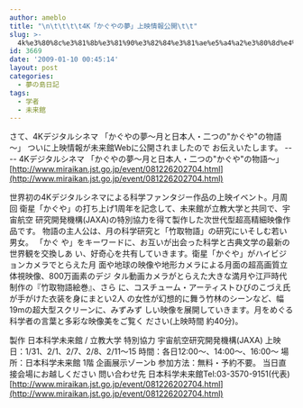 ```yaml
---
author: ameblo
title: "\n\t\t\t\t4K「かぐやの夢」上映情報公開\t\t"
slug: >-
  4k%e3%80%8c%e3%81%8b%e3%81%90%e3%82%84%e3%81%ae%e5%a4%a2%e3%80%8d%e4%b8%8a%e6%98%a0%e6%83%85%e5%a0%b1%e5%85%ac%e9%96%8b
id: 3669
date: '2009-01-10 00:45:14'
layout: post
categories:
  - 夢の島日記
tags:
  - 学者
  - 未来館
---
```


さて、4Kデジタルシネマ 「かぐやの夢～月と日本人・二つの"かぐや"の物語～」 ついに上映情報が未来館Webに公開されましたので お伝えいたします。 ---- 4Kデジタルシネマ 「かぐやの夢～月と日本人・二つの"かぐや"の物語～」 [http://www.miraikan.jst.go.jp/event/081226202704.html](http://www.miraikan.jst.go.jp/event/081226202704.html)

世界初の4Kデジタルシネマによる科学ファンタジー作品の上映イベント。月周回 衛星「かぐや」の打ち上げ1周年を記念して、未来館が立教大学と共同で、宇宙航空 研究開発機構(JAXA)の特別協力を得て製作した次世代型超高精細映像作品です。 物語の主人公は、月の科学研究と「竹取物語」の研究にいそしむ若い男女。 「かぐ や」をキーワードに、お互いが出会った科学と古典文学の最新の世界観を交換しあ い、好奇心を共有していきます。衛星「かぐや」がハイビジョンカメラでとらえた月 面や地球の映像や地形カメラによる月面の超高画質立体視映像、800万画素のデジ タル動画カメラがとらえた大きな満月や江戸時代制作の『竹取物語絵巻』、さら に、コスチューム・アーティストひびのこづえ氏が手がけた衣装を身にまとい2人 の女性が幻想的に舞う竹林のシーンなど、幅19mの超大型スクリーンに、みずみず しい映像を展開していきます。月をめぐる科学者の言葉と多彩な映像美をご覧く ださい(上映時間 約40分)。

製作 日本科学未来館 / 立教大学 特別協力 宇宙航空研究開発機構(JAXA) 上映日：1/31、2/1、2/7、2/8、2/11～15 時間：各日12:00～、14:00～、16:00～ 場所：日本科学未来館 1階 企画展示ゾーンb 参加方法：無料・予約不要。 当日直接会場にお越しください 問い合わせ先 日本科学未来館Tel:03-3570-9151(代表) [http://www.miraikan.jst.go.jp/event/081226202704.html](http://www.miraikan.jst.go.jp/event/081226202704.html)